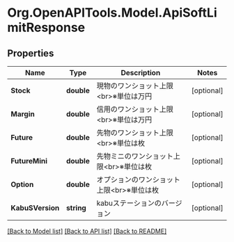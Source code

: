 # Org.OpenAPITools.Model.ApiSoftLimitResponse
## Properties

Name | Type | Description | Notes
------------ | ------------- | ------------- | -------------
**Stock** | **double** | 現物のワンショット上限&lt;br&gt;※単位は万円 | [optional] 
**Margin** | **double** | 信用のワンショット上限&lt;br&gt;※単位は万円 | [optional] 
**Future** | **double** | 先物のワンショット上限&lt;br&gt;※単位は枚 | [optional] 
**FutureMini** | **double** | 先物ミニのワンショット上限&lt;br&gt;※単位は枚 | [optional] 
**Option** | **double** | オプションのワンショット上限&lt;br&gt;※単位は枚 | [optional] 
**KabuSVersion** | **string** | kabuステーションのバージョン | [optional] 

[[Back to Model list]](../README.md#documentation-for-models) [[Back to API list]](../README.md#documentation-for-api-endpoints) [[Back to README]](../README.md)

